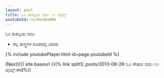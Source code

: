 ```yaml
---
layout: post
title: ಓಂ ಸಾಕಲ್ಪಯ ನಮಃ ೧೧ ಟೈಮ್ಸ್
youtubeId: nsJKn5BaAN4
---
```

 
 
 ಓಂ ಸಾಕಲ್ಪಯ ನಮಃ  
 
 -  ಕಲ್ಪ ಶಾಸ್ತ್ರಗಳ ರೂಪದಲ್ಲಿ ಯಾರು 
 
  
 
  
 
 
 
 
 
 


{% include youtubePlayer.html id=page.youtubeId %}
 
[Next]({{ site.baseurl }}{% link  split1/_posts/2013-08-26-ಓಂ ಗೌತಮ ನಮಃ ೧೧ ಟೈಮ್ಸ್.md%})
 
